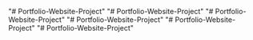 "# Portfolio-Website-Project" 
"# Portfolio-Website-Project" 
"# Portfolio-Website-Project" 
"# Portfolio-Website-Project" 
"# Portfolio-Website-Project" 
"# Portfolio-Website-Project" 
